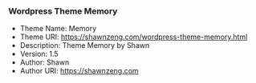 ### Wordpress Theme Memory

- Theme Name: Memory
- Theme URI: https://shawnzeng.com/wordpress-theme-memory.html
- Description: Theme Memory by Shawn
- Version: 1.5
- Author: Shawn
- Author URI: https://shawnzeng.com



